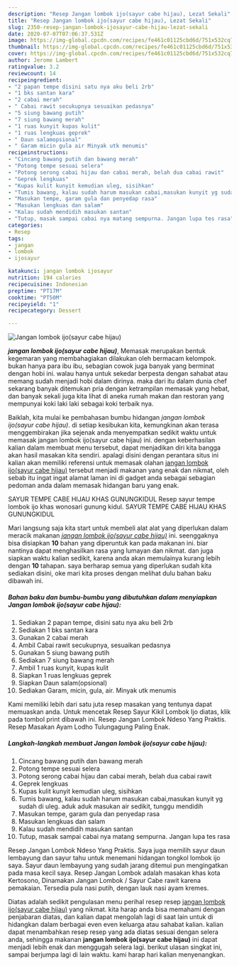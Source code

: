 ```yaml
---
description: "Resep Jangan lombok ijo(sayur cabe hijau), Lezat Sekali"
title: "Resep Jangan lombok ijo(sayur cabe hijau), Lezat Sekali"
slug: 2350-resep-jangan-lombok-ijosayur-cabe-hijau-lezat-sekali
date: 2020-07-07T07:06:37.531Z
image: https://img-global.cpcdn.com/recipes/fe461c01125cbd6d/751x532cq70/jangan-lombok-ijosayur-cabe-hijau-foto-resep-utama.jpg
thumbnail: https://img-global.cpcdn.com/recipes/fe461c01125cbd6d/751x532cq70/jangan-lombok-ijosayur-cabe-hijau-foto-resep-utama.jpg
cover: https://img-global.cpcdn.com/recipes/fe461c01125cbd6d/751x532cq70/jangan-lombok-ijosayur-cabe-hijau-foto-resep-utama.jpg
author: Jerome Lambert
ratingvalue: 3.2
reviewcount: 14
recipeingredient:
- "2 papan tempe disini satu nya aku beli 2rb"
- "1 bks santan kara"
- "2 cabai merah"
- " Cabai rawit secukupnya sesuaikan pedasnya"
- "5 siung bawang putih"
- "7 siung bawang merah"
- "1 ruas kunyit kupas kulit"
- "1 ruas lengkuas geprek"
- " Daun salamopsional"
- " Garam micin gula air Minyak utk menumis"
recipeinstructions:
- "Cincang bawang putih dan bawang merah"
- "Potong tempe sesuai selera"
- "Potong serong cabai hijau dan cabai merah, belah dua cabai rawit"
- "Geprek lengkuas"
- "Kupas kulit kunyit kemudian uleg, sisihkan"
- "Tumis bawang, kalau sudah harum masukan cabai,masukan kunyit yg sudah di uleg. aduk aduk masukan air sedikit, tunggu mendidih"
- "Masukan tempe, garam gula dan penyedap rasa"
- "Masukan lengkuas dan salam"
- "Kalau sudah mendidih masukan santan"
- "Tutup, masak sampai cabai nya matang sempurna. Jangan lupa tes rasa"
categories:
- Resep
tags:
- jangan
- lombok
- ijosayur

katakunci: jangan lombok ijosayur 
nutrition: 194 calories
recipecuisine: Indonesian
preptime: "PT17M"
cooktime: "PT50M"
recipeyield: "1"
recipecategory: Dessert

---
```



![Jangan lombok ijo(sayur cabe hijau)](https://img-global.cpcdn.com/recipes/fe461c01125cbd6d/751x532cq70/jangan-lombok-ijosayur-cabe-hijau-foto-resep-utama.jpg)

<b><i>jangan lombok ijo(sayur cabe hijau)</i></b>, Memasak merupakan bentuk kegemaran yang membahagiakan dilakukan oleh bermacam kelompok. bukan hanya para ibu ibu, sebagian cowok juga banyak yang berminat dengan hobi ini. walau hanya untuk sekedar berpesta dengan sahabat atau memang sudah menjadi hobi dalam dirinya. maka dari itu dalam dunia chef sekarang banyak ditemukan pria dengan ketrampilan memasak yang hebat, dan banyak sekali juga kita lihat di aneka rumah makan dan restoran yang mempunyai koki laki laki sebagai koki terbaik nya.

Baiklah, kita mulai ke pembahasan bumbu hidangan <i>jangan lombok ijo(sayur cabe hijau)</i>. di setiap kesibukan kita, kemungkinan akan terasa menggembirakan jika sejenak anda menyempatkan sedikit waktu untuk memasak jangan lombok ijo(sayur cabe hijau) ini. dengan keberhasilan kalian dalam membuat menu tersebut, dapat menjadikan diri kita bangga akan hasil masakan kita sendiri. apalagi disini dengan perantara situs ini kalian akan memiliki referensi untuk memasak olahan <u>jangan lombok ijo(sayur cabe hijau)</u> tersebut menjadi makanan yang enak dan nikmat, oleh sebab itu ingat ingat alamat laman ini di gadget anda sebagai sebagian pedoman anda dalam memasak hidangan baru yang enak.

SAYUR TEMPE CABE HIJAU KHAS GUNUNGKIDUL Resep sayur tempe lombok ijo khas wonosari gunung kidul. SAYUR TEMPE CABE HIJAU KHAS GUNUNGKIDUL


Mari langsung saja kita start untuk membeli alat alat yang diperlukan dalam meracik makanan <u><i>jangan lombok ijo(sayur cabe hijau)</i></u> ini. seenggaknya bisa disiapkan <b>10</b> bahan yang diperuntuk kan pada makanan ini. biar nantinya dapat menghasilkan rasa yang lumayan dan nikmat. dan juga siapkan waktu kalian sedikit, karena anda akan memulainya kurang lebih dengan <b>10</b> tahapan. saya berharap semua yang diperlukan sudah kita sediakan disini, oke mari kita proses dengan melihat dulu bahan baku dibawah ini.

<!--inarticleads1-->

##### Bahan baku dan bumbu-bumbu yang dibutuhkan dalam menyiapkan Jangan lombok ijo(sayur cabe hijau):

1. Sediakan 2 papan tempe, disini satu nya aku beli 2rb
1. Sediakan 1 bks santan kara
1. Gunakan 2 cabai merah
1. Ambil  Cabai rawit secukupnya, sesuaikan pedasnya
1. Gunakan 5 siung bawang putih
1. Sediakan 7 siung bawang merah
1. Ambil 1 ruas kunyit, kupas kulit
1. Siapkan 1 ruas lengkuas geprek
1. Siapkan  Daun salam(opsional)
1. Sediakan  Garam, micin, gula, air. Minyak utk menumis


Kami memiliki lebih dari satu juta resep masakan yang tentunya dapat memuaskan anda. Untuk mencetak Resep Sayur Kikil Lombok Ijo diatas, klik pada tombol print dibawah ini. Resep Jangan Lombok Ndeso Yang Praktis. Resep Masakan Ayam Lodho Tulungagung Paling Enak. 

<!--inarticleads2-->

##### Langkah-langkah membuat Jangan lombok ijo(sayur cabe hijau):

1. Cincang bawang putih dan bawang merah
1. Potong tempe sesuai selera
1. Potong serong cabai hijau dan cabai merah, belah dua cabai rawit
1. Geprek lengkuas
1. Kupas kulit kunyit kemudian uleg, sisihkan
1. Tumis bawang, kalau sudah harum masukan cabai,masukan kunyit yg sudah di uleg. aduk aduk masukan air sedikit, tunggu mendidih
1. Masukan tempe, garam gula dan penyedap rasa
1. Masukan lengkuas dan salam
1. Kalau sudah mendidih masukan santan
1. Tutup, masak sampai cabai nya matang sempurna. Jangan lupa tes rasa


Resep Jangan Lombok Ndeso Yang Praktis. Saya juga memilih sayur daun lembayung dan sayur tahu untuk menemani hidangan tongkol lombok ijo saya. Sayur daun lembayung yang sudah jarang ditemui pun mengingatkan pada masa kecil saya. Resep Jangan Lombok adalah masakan khas kota Kertosono, Dinamakan Jangan Lombok / Sayur Cabe rawit karena pemakaian. Tersedia pula nasi putih, dengan lauk nasi ayam kremes. 

Diatas adalah sedikit pengulasan menu perihal resep resep <u>jangan lombok ijo(sayur cabe hijau)</u> yang nikmat. kita harap anda bisa memahami dengan penjabaran diatas, dan kalian dapat mengolah lagi di saat lain untuk di hidangkan dalam berbagai even even keluarga atau sahabat kalian. kalian dapat menambahkan resep resep yang ada diatas sesuai dengan selera anda, sehingga makanan <b>jangan lombok ijo(sayur cabe hijau)</b> ini dapat menjadi lebih enak dan menggugah selera lagi. berikut ulasan singkat ini, sampai berjumpa lagi di lain waktu. kami harap hari kalian menyenangkan.
